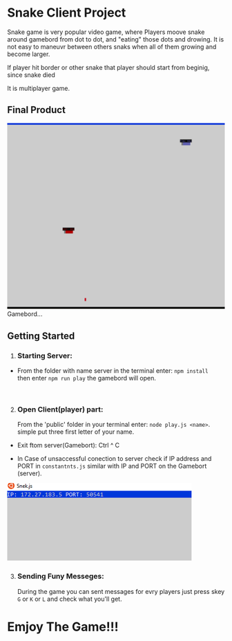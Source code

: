 # Snake Client Project

Snake game  is very popular video game, where Players moove snake around gamebord from dot to dot, and "eating" those dots and drowing. It is not easy to maneuvr between others snaks when all of them growing and become larger. 

If player hit border or other snake that player should start from beginig, since snake died

It is multiplayer game.

## Final Product

!["Gamebord "](/img/Example1.png)
Gamebord...

## Getting Started

1. ### Starting Server:
* From the folder with name server in the terminal enter: 
`npm install`<br />   then enter `npm run play`
the gamebord will open.
<br />


2. ### Open Client(player) part:
    From the 'public' folder in your terminal enter:
`node play.js <name>`. simple put three first letter of your name.

* Exit ftom server(Gamebort):   Ctrl ^ C

* In Case of unsaccessful conection to server check if IP address and PORT in `constantnts.js` similar with IP and PORT on the Gamebort (server).



!["IP/PORT"](/img/ip/port.png)

3. ### Sending Funy Messeges:
   During the game you can sent messages for evry players
   just press skey `G` or `K` or `L`
   and check what you'll get. 




# Emjoy The Game!!!
  









